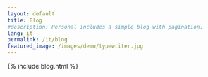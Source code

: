 ```yaml
---
layout: default
title: Blog
#description: Personal includes a simple blog with pagination.
lang: it
permalink: /it/blog
featured_image: /images/demo/typewriter.jpg
---
```


{% include blog.html %}
